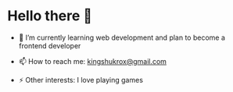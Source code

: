 # Hello there 👋

<!-- - 🔭 I’m currently working on -->
- 🌱 I’m currently learning web development and plan to become a frontend developer
<!--- 👯 I’m looking to collaborate on ...-->
<!--- 🤔 I’m looking for help with ...-->
<!--- 💬 Ask me about ...-->
- 📫 How to reach me: kingshukrox@gmail.com
<!--- 😄 Pronouns: ...-->
- ⚡ Other interests: I love playing games
